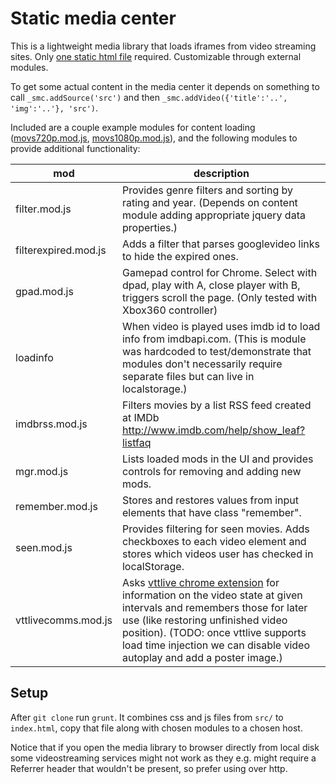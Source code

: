 # Static media center

This is a lightweight media library that loads iframes from video streaming sites.
Only [one static html file](index.html) required. Customizable through external modules.

To get some actual content in the media center it depends on something to call `_smc.addSource('src')` and then `_smc.addVideo({'title':'..', 'img':'..'}, 'src')`.

Included are a couple example modules for content loading ([movs720p.mod.js](movs720p.mod.js), [movs1080p.mod.js](movs1080p.mod.js)), and the following modules to provide additional functionality:

mod            | description
---------------|------------
filter.mod.js  | Provides genre filters and sorting by rating and year. (Depends on content module adding appropriate jquery data properties.)
filterexpired.mod.js  | Adds a filter that parses googlevideo links to hide the expired ones.
gpad.mod.js    | Gamepad control for Chrome. Select with dpad, play with A, close player with B, triggers scroll the page. (Only tested with Xbox360 controller)
loadinfo       | When video is played uses imdb id to load info from imdbapi.com. (This is module was hardcoded to test/demonstrate that modules don't necessarily require separate files but can live in localstorage.)
imdbrss.mod.js | Filters movies by a list RSS feed created at IMDb http://www.imdb.com/help/show_leaf?listfaq
mgr.mod.js     | Lists loaded mods in the UI and provides controls for removing and adding new mods.
remember.mod.js | Stores and restores values from input elements that have class "remember".
seen.mod.js     | Provides filtering for seen movies. Adds checkboxes to each video element and stores which videos user has checked in localStorage.
vttlivecomms.mod.js | Asks [vttlive chrome extension](https://chrome.google.com/webstore/detail/vttlive/bnlbkeoehifnpknkegfjnhiaoechbnkj) for information on the video state at given intervals and remembers those for later use (like restoring unfinished video position). (TODO: once vttlive supports load time injection we can disable video autoplay and add a poster image.)

## Setup

After `git clone` run `grunt`. It combines css and js files from `src/` to `index.html`, copy that file along with chosen modules to a chosen host.

Notice that if you open the media library to browser directly from local disk some videostreaming services might not work as they e.g. might require a Referrer header that wouldn't be present, so prefer using over http.
